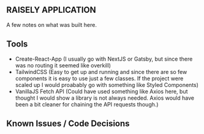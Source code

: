 ## RAISELY APPLICATION

A few notes on what was built here.

## Tools

- Create-React-App (I usually go with NextJS or Gatsby, but since there was no routing it seemed like overkill)
- TailwindCSS (Easy to get up and running and since there are so few components it is easy to use just a few classes. If the project were scaled up I would proabably go with something like Styled Components)
- VanillaJS Fetch API (Could have used something like Axios here, but thought I would show a library is not always needed.  Axios would have been a bit cleaner for chaining the API requests though.)

## Known Issues / Code Decisions
